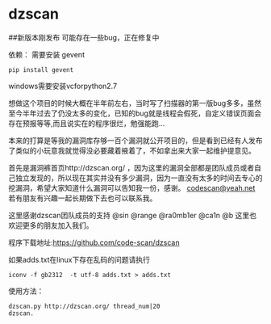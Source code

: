 # dzscan


##新版本刚发布 可能存在一些bug，正在修复中

依赖：
需要安装 gevent
```
pip install gevent
```
windows需要安装vcforpython2.7

想做这个项目的时候大概在半年前左右，当时写了扫描器的第一版bug多多，虽然至今半年过去了仍没太多的变化，已知的bug就是线程会假死，自定义错误页面会存在预报等等,而且说实在的程序很烂，勉强能跑…

本来的打算是等我的漏洞库存够一百个漏洞就公开项目的，但是看到已经有人发布了类似的小玩意我就觉得没必要藏着掖着了，不如拿出来大家一起维护提意见。 

首先是漏洞裤首页http://dzscan.org/ ，因为这里的漏洞全部都是团队成员或者自己独立发现的，所以现在其实并没有多少漏洞，因为一直没有太多的时间去专心的挖漏洞，希望大家知道什么漏洞可以告知我一份，感谢。 
codescan@yeah.net  若有朋友有兴趣一起长期做下去也可以联系我。 

这里感谢dzscan团队成员的支持 @sin @range  @ra0mb1er @ca1n @b 这里也欢迎更多的朋友加入我们。 

程序下载地址:https://github.com/code-scan/dzscan 

如果adds.txt在linux下存在乱码的问题请执行 

```
iconv -f gb2312  -t utf-8 adds.txt > adds.txt
```

使用方法： 
```
dzscan.py http://dzscan.org/ thread_num|20 
dzscan.
```
